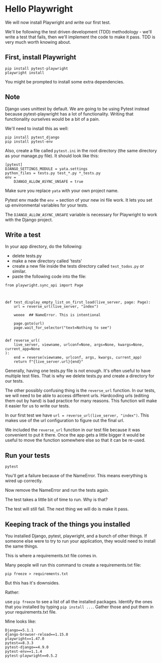 # Hello Playwright 

We will now install Playwright and write our first test.

We'll be following the test driven development (TDD) methodology - we'll write a test that fails, then we'll implement the code to make it pass. TDD is very much worth knowing about. 

## First, install Playwright

```
pip install pytest-playwright
playwright install
```

You might be prompted to install some extra dependencies.

## Note

Django uses unittest by default. We are going to be using Pytest instead because pytest-playwright has a lot of functionality. Writing that functionality ourselves would be a bit of a pain.

We'll need to install this as well:

```
pip install pytest_django
pip install pytest-env
```

Also, create a file called `pytest.ini` in the root directory (the same directory as your manage.py file). It should look like this:

```
[pytest]
DJANGO_SETTINGS_MODULE = yata.settings
python_files = tests.py test_*.py *_tests.py
env =
    DJANGO_ALLOW_ASYNC_UNSAFE = true

```

Make sure you replace `yata` with your own project name.

Pytest env made the `env =` section of your new ini file work. It lets you set up environmental variables for your tests. 

The `DJANGO_ALLOW_ASYNC_UNSAFE` variable is necessary for Playwright to work with the Django project.

## Write a test 

In your app directory, do the following:

- delete tests.py
- make a new directory called 'tests'
- create a new file inside the tests directory called `test_todos.py` or similar. 
- paste the following code into the file:

```
from playwright.sync_api import Page



def test_display_empty_list_on_first_load(live_server, page: Page):
    url = reverse_url(live_server, "index")

    weeee  ## NameError. This is intentional

    page.goto(url)
    page.wait_for_selector("text=Nothing to see")


def reverse_url(
    live_server, viewname, urlconf=None, args=None, kwargs=None, current_app=None
):
    end = reverse(viewname, urlconf, args, kwargs, current_app)
    return f"{live_server.url}{end}"
```

Generally, having one tests.py file is not enough. It's often useful to have multiple test files. That is why we delete tests.py and create a directory for our tests.

The other possibly confusing thing is the `reverse_url` function. In our tests, we will need to be able to access different urls. Hardcoding urls (editing them out by hand) is bad practice for many reasons. This function will make it easier for us to write our tests.

In our first test we have `url = reverse_url(live_server, "index")`.  This makes use of the url configuration to figure out the final url.

We included the `reverse_url` function in our test file because it was convenient to put it there. Once the app gets a little bigger it would be useful to move the function somewhere else so that it can be re-used.


## Run your tests

```
pytest
```

You'll get a failure because of the NameError. This means everything is wired up correctly.

Now remove the NameError and run the tests again. 

The test takes a little bit of time to run. Why is that?

The test will still fail. The next thing we will do is make it pass.

## Keeping track of the things you installed 

You installed Django, pytest, playwright, and a bunch of other things. If someone else were to try to run your application, they would need to install the same things.

This is where a requirements.txt  file comes in.

Many people will run this command to create a requirements.txt file:

```
pip freeze > requirements.txt
```

But this has it's downsides.

Rather:

use `pip freeze` to see a list of all the installed packages. Identify the ones that you installed by typing `pip install ...`. Gather those and put them in your requirements.txt file.

Mine looks like:

```
Django==5.1.1
django-browser-reload==1.15.0
playwright==1.47.0
pytest==8.3.3
pytest-django==4.9.0
pytest-env==1.1.4
pytest-playwright==0.5.2
```